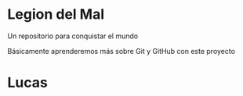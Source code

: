 # Legion del Mal
Un repositorio para conquistar el mundo

Básicamente aprenderemos más sobre Git y GitHub con este proyecto


# Lucas


